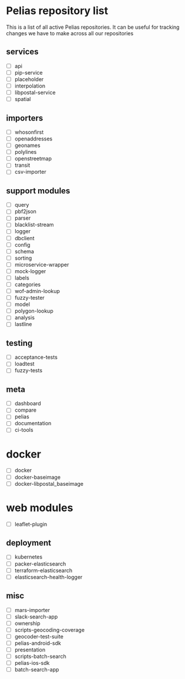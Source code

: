 # Pelias repository list

This is a list of all active Pelias repositories. It can be useful for tracking changes we have to make across all our repositories

## services
- [ ] api
- [ ] pip-service
- [ ] placeholder
- [ ] interpolation
- [ ] libpostal-service
- [ ] spatial

## importers
- [ ] whosonfirst
- [ ] openaddresses
- [ ] geonames
- [ ] polylines
- [ ] openstreetmap
- [ ] transit
- [ ] csv-importer

## support modules
- [ ] query
- [ ] pbf2json
- [ ] parser
- [ ] blacklist-stream
- [ ] logger
- [ ] dbclient
- [ ] config
- [ ] schema
- [ ] sorting
- [ ] microservice-wrapper
- [ ] mock-logger
- [ ] labels
- [ ] categories
- [ ] wof-admin-lookup
- [ ] fuzzy-tester
- [ ] model
- [ ] polygon-lookup
- [ ] analysis
- [ ] lastline

## testing
- [ ] acceptance-tests
- [ ] loadtest
- [ ] fuzzy-tests

## meta
- [ ] dashboard
- [ ] compare
- [ ] pelias
- [ ] documentation
- [ ] ci-tools

# docker
- [ ] docker
- [ ] docker-baseimage
- [ ] docker-libpostal_baseimage

# web modules
- [ ] leaflet-plugin

## deployment
- [ ] kubernetes
- [ ] packer-elasticsearch
- [ ] terraform-elasticsearch
- [ ] elasticsearch-health-logger

## misc
- [ ] mars-importer
- [ ] slack-search-app
- [ ] ownership
- [ ] scripts-geocoding-coverage
- [ ] geocoder-test-suite
- [ ] pelias-android-sdk
- [ ] presentation
- [ ] scripts-batch-search
- [ ] pelias-ios-sdk
- [ ] batch-search-app
